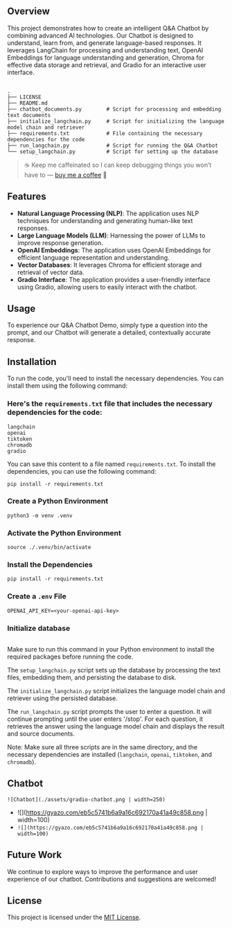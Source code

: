 ## Overview
This project demonstrates how to create an intelligent Q&A Chatbot by combining advanced AI technologies. Our Chatbot is designed to understand, learn from, and generate language-based responses. It leverages LangChain for processing and understanding text, OpenAI Embeddings for language understanding and generation, Chroma for effective data storage and retrieval, and Gradio for an interactive user interface.

```

.
├── LICENSE
├── README.md
├── chatbot_documents.py        # Script for processing and embedding text documents
├── initialize_langchain.py     # Script for initializing the language model chain and retriever
├── requirements.txt            # File containing the necessary dependencies for the code
├── run_langchain.py            # Script for running the Q&A Chatbot
└── setup_langchain.py          # Script for setting up the database
```

> ☕ Keep me caffeinated so I can keep debugging things you won’t have to — [buy me a coffee](https://www.buymeacoffee.com/dcfrancisco) 🙌


## Features
- **Natural Language Processing (NLP)**: The application uses NLP techniques for understanding and generating human-like text responses.
- **Large Language Models (LLM)**: Harnessing the power of LLMs to improve response generation.
- **OpenAI Embeddings**: The application uses OpenAI Embeddings for efficient language representation and understanding.
- **Vector Databases**: It leverages Chroma for efficient storage and retrieval of vector data.
- **Gradio Interface**: The application provides a user-friendly interface using Gradio, allowing users to easily interact with the chatbot.

## Usage
To experience our Q&A Chatbot Demo, simply type a question into the prompt, and our Chatbot will generate a detailed, contextually accurate response.

## Installation
To run the code, you'll need to install the necessary dependencies. You can install them using the following command:


### Here's the `requirements.txt` file that includes the necessary dependencies for the code:

```
langchain
openai
tiktoken
chromadb
gradio
```

You can save this content to a file named `requirements.txt`. To install the dependencies, you can use the following command:

```
pip install -r requirements.txt
```

### Create a Python Environment

```
python3 -m venv .venv
```

### Activate the Python Environment

```
source ./.venv/bin/activate
```

### Install the Dependencies

```
pip install -r requirements.txt
```

### Create a `.env` File

``` 
OPENAI_API_KEY=<your-openai-api-key>
```

### Initialize database 

```

```

Make sure to run this command in your Python environment to install the required packages before running the code.


The `setup_langchain.py` script sets up the database by processing the text files, embedding them, and persisting the database to disk.

The `initialize_langchain.py` script initializes the language model chain and retriever using the persisted database.

The `run_langchain.py` script prompts the user to enter a question. It will continue prompting until the user enters '/stop'. For each question, it retrieves the answer using the language model chain and displays the result and source documents.

Note: Make sure all three scripts are in the same directory, and the necessary dependencies are installed (`langchain`, `openai`, `tiktoken`, and `chromadb`).

## Chatbot

`![Chatbot](./assets/gradio-chatbot.png | width=250)`

  - ![](https://gyazo.com/eb5c5741b6a9a16c692170a41a49c858.png | width=100)
- `![](https://gyazo.com/eb5c5741b6a9a16c692170a41a49c858.png | width=100)`


## Future Work
We continue to explore ways to improve the performance and user experience of our chatbot. Contributions and suggestions are welcomed!



## License

This project is licensed under the [MIT License](LICENSE).




